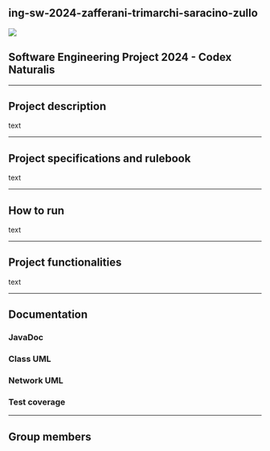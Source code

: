 ## ing-sw-2024-zafferani-trimarchi-saracino-zullo
<img src="C:\Users\zufra\OneDrive - Politecnico di Milano\Desktop\814qEh0JKdS.jpg"/>

## Software Engineering Project 2024 - Codex Naturalis

---
## Project description

text

---
## Project specifications and rulebook

text

---

## How to run 

text

---

## Project functionalities

text

---

## Documentation

### JavaDoc

### Class UML

### Network UML

### Test coverage

---

## Group members

